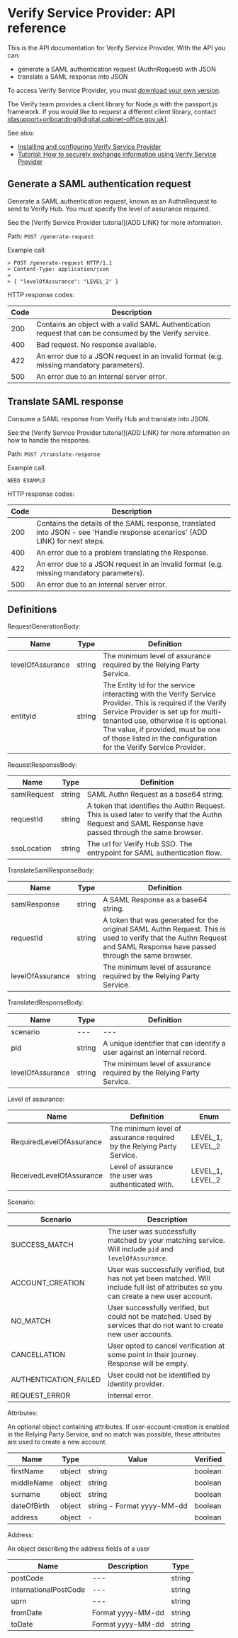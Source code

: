 # Verify Service Provider: API reference

This is the API documentation for Verify Service Provider. With the API you can:
* generate a SAML authentication request (AuthnRequest) with JSON
* translate a SAML response into JSON

To access Verify Service Provider, you must [download your own version](https://github.com/alphagov/verify-service-provider/releases).

The Verify team provides a client library for Node.js with the passport.js framework. If you would like to request a different client library, contact [idasupport+onboarding@digital.cabinet-office.gov.uk](mailto:idasupport+onboarding@digital.cabinet-office.gov.uk)].

See also:
* [Installing and configuring Verify Service Provider](/README.md)
* [Tutorial: How to securely exchange information using Verify Service Provider](/docs/tutorial-using-verify-service-provider.md)

## Generate a SAML authentication request

Generate a SAML authentication request, known as an AuthnRequest to send to Verify Hub. You must specify the level of assurance required.

See the [Verify Service Provider tutorial](ADD LINK) for more information.

Path: `POST /generate-request`

Example call:
```
> POST /generate-request HTTP/1.1
> Content-Type: application/json
>
> { "levelOfAssurance": "LEVEL_2" }
```

HTTP response codes:

| Code | Description |
| --- | --- |
| 200 | Contains an object with a valid SAML Authentication request that can be consumed by the Verify service.|
| 400 | Bad request. No response available. |
| 422 | An error due to a JSON request in an invalid format (e.g. missing mandatory parameters). |
| 500 | An error due to an internal server error. |

## Translate SAML response

Consume a SAML response from Verify Hub and translate into JSON.

See the [Verify Service Provider tutorial](ADD LINK) for more information on how to handle the response.

Path: `POST /translate-response`

Example call:
```
NEED EXAMPLE
```

HTTP response codes:

| Code | Description |
| --- | --- |
| 200 | Contains the details of the SAML response, translated into JSON - see 'Handle response scenarios' (ADD LINK) for next steps. |
| 400 | An error due to a problem translating the Response. |
| 422 | An error due to a JSON request in an invalid format (e.g. missing mandatory parameters). |
| 500 | An error due to an internal server error. |

## Definitions

RequestGenerationBody:

| Name | Type | Definition |
| --- | --- | --- |
| levelOfAssurance | string | The minimum level of assurance required by the Relying Party Service. |
| entityId | string | The Entity Id for the service interacting with the Verify Service Provider. This is required if the Verify Service Provider is set up for multi-tenanted use, otherwise it is optional. The value, if provided, must be one of those listed in the configuration for the Verify Service Provider. |

RequestResponseBody:

| Name | Type | Definition |
| --- | --- | --- |
| samlRequest | string | SAML Authn Request as a base64 string. |
| requestId | string | A token that identifies the Authn Request. This is used later to verify that the Authn Request and SAML Response have passed through the same browser. |
| ssoLocation | string | The url for Verify Hub SSO. The entrypoint for SAML authentication flow. |

TranslateSamlResponseBody:

| Name | Type | Definition |
| --- | --- | --- |
| samlResponse | string | A SAML Response as a base64 string. |
| requestId | string | A token that was generated for the original SAML Authn Request. This is used to verify that the Authn Request and SAML Response have passed  through the same browser. |
| levelOfAssurance | string | The minimum level of assurance required by the Relying Party Service. |

TranslatedResponseBody:

| Name | Type | Definition |
| --- | --- | --- |
| scenario | --- | --- |
| pid | string | A unique identifier that can identify a user against an internal record. |
| levelOfAssurance | string | The minimum level of assurance required by the Relying Party Service. |

Level of assurance:

| Name | Definition | Enum |
| --- | --- | --- |
| RequiredLevelOfAssurance | The minimum level of assurance required by the Relying Party Service. | LEVEL_1, LEVEL_2 |
| ReceivedLevelOfAssurance | Level of assurance the user was authenticated with. | LEVEL_1, LEVEL_2 |

Scenario:

| Scenario | Description |
| --- | --- |
| SUCCESS_MATCH | The user was successfully matched by your matching service. Will include `pid` and `levelOfAssurance`. |
| ACCOUNT_CREATION | User was successfully verified, but has not yet been matched. Will include full list of attributes so you can create a new user account. |
| NO_MATCH | User successfully verified, but could not be matched. Used by services that do not want to create new user accounts. |
| CANCELLATION | User opted to cancel verification at some point in their journey. Response will be empty. |
| AUTHENTICATION_FAILED | User could not be identified by identity provider. |
| REQUEST_ERROR | Internal error. |

Attributes:

An optional object containing attributes. If user-account-creation is enabled in the Relying Party  Service, and no match was possible, these attributes are used to create a new account.

| Name | Type | Value | Verified |
| --- | --- | --- | --- |
| firstName | object | string | boolean |
| middleName | object | string | boolean |
| surname | object | string | boolean |
| dateOfBirth | object | string - Format yyyy-MM-dd | boolean |
| address | object | - | boolean |

Address:

An object describing the address fields of a user

| Name | Description | Type |
| --- | --- | --- |
| postCode | --- | string |
| internationalPostCode | --- | string |
| uprn | --- | string |
| fromDate | Format yyyy-MM-dd | string |
| toDate | Format yyyy-MM-dd | string |


